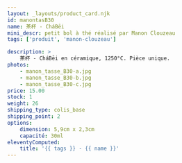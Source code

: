 ```yaml
---
layout: _layouts/product_card.njk
id: manontasB30
name: 茶杯 - CháBēi
mini_descr: petit bol à thé réalisé par Manon Clouzeau
tags: ['produit', 'manon-clouzeau']

description: >
    茶杯 - CháBēi en céramique, 1250°C. Pièce unique.
photos:
    - manon_tasse_B30-a.jpg
    - manon_tasse_B30-b.jpg
    - manon_tasse_B30-c.jpg
price: 15.00
stock: 1
weight: 26
shipping_type: colis_base
shipping_point: 2
options:
    dimension: 5,9cm x 2,3cm
    capacité: 30ml
eleventyComputed:
    title: '{{ tags }} - {{ name }}'
---
```

